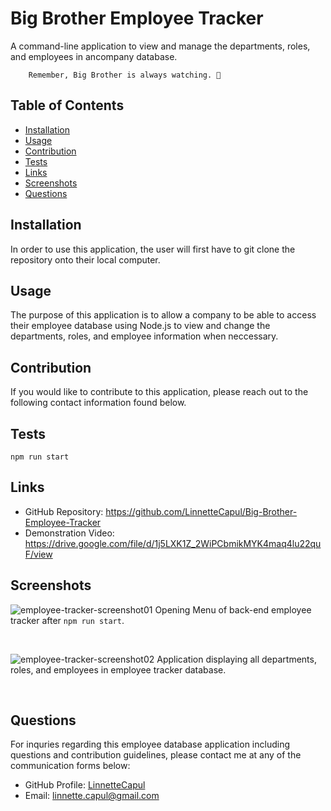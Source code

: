 # Big Brother Employee Tracker

A command-line application to view and manage the departments, roles, and employees in ancompany database.

        Remember, Big Brother is always watching. 👀

## Table of Contents

- [Installation](#installation)
- [Usage](#usage)
- [Contribution](#contribution)
- [Tests](#tests)
- [Links](#links)
- [Screenshots](#screenshots)
- [Questions](#questions)

## Installation

In order to use this application, the user will first have to git clone the repository onto their local computer.

## Usage

The purpose of this application is to allow a company to be able to access their employee database using Node.js to view and change the departments, roles, and employee information when neccessary.

## Contribution

If you would like to contribute to this application, please reach out to the following contact information found below.

## Tests

`npm run start`

## Links

- GitHub Repository: https://github.com/LinnetteCapul/Big-Brother-Employee-Tracker
- Demonstration Video: https://drive.google.com/file/d/1j5LXK1Z_2WiPCbmikMYK4maq4lu22quF/view

## Screenshots

![employee-tracker-screenshot01]()
Opening Menu of back-end employee tracker after `npm run start`.

<br>

![employee-tracker-screenshot02]()
Application displaying all departments, roles, and employees in employee tracker database.

<br>

## Questions

For inquries regarding this employee database application including questions and contribution guidelines, please contact me at any of the communication forms below:

- GitHub Profile: [LinnetteCapul](https://github.com/LinnetteCapul)
- Email: linnette.capul@gmail.com
